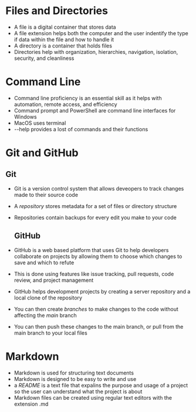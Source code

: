 # Files and Directories

- A file is a digital container that stores data
- A file extension helps both the computer and the user indentify the type if data within the file and how to handle it
- A directory is a container that holds files
- Directories help with organization, hierarchies, navigation, isolation, security, and cleanliness

# Command Line

- Command line proficiency is an essential skill as it helps with automation, remote access, and efficiency
- Command prompt and PowerShell are command line interfaces for Windows
- MacOS uses terminal
- --help provides a lost of commands and their functions

# Git and GitHub

  ## Git

- Git is a version control system that allows deveopers to track changes made to their source code
- A *repository* stores metadata for a set of files or directory structure
- Repositories contain backups for every edit you make to your code

  ## GitHub

- GitHub is a web based platform that uses Git to help developers collaborate on projects by allowing them to choose which changes to save and which to refute
- This is done using features like issue tracking, pull requests, code review, and project management
- GitHub helps development projects by creating a server repository and a local clone of the repository
- You can then create *branches* to make changes to the code without affecting the *main* branch
- You can then push these changes to the main branch, or pull from the main branch to your local files

# Markdown

  - Markdown is used for structuring text documents
  - Markdown is designed to be easy to write and use
  - a *README* is a text file that expalins the purpose and usage of a project so the user can understand what the project is about
  - Markdown files can be created using regular text editors with the extension .md
